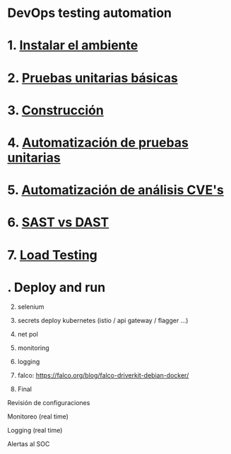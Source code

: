 # DevOps testing automation <!-- omit in toc -->

# 1. [Instalar el ambiente](./01.%20Instalar%20Ambiente.md)
# 2. [Pruebas unitarias básicas](./02.%20Pruebas%20Unitarias.md)
# 3. [Construcción](./03.%20Construccion.md)
# 4. [Automatización de pruebas unitarias](./04.%20Automatizacion%20de%20Pruebas%20Unitarias.md)
# 5. [Automatización de análisis CVE's](./05.Automatización%20de%20análisis%20CVE.md)
# 6. [SAST vs DAST](./06.%20Deployment%20DAST.md)
# 7. [Load Testing](./07.%20Load%20Testing.md)

# . Deploy and run

2. selenium
3. secrets
deploy kubernetes (istio / api gateway / flagger ...)
4. net pol

5. monitoring
6. logging
7. falco: https://falco.org/blog/falco-driverkit-debian-docker/
8. Final


Revisión de configuraciones​

Monitoreo (real time)​

Logging (real time)​

Alertas al SOC
